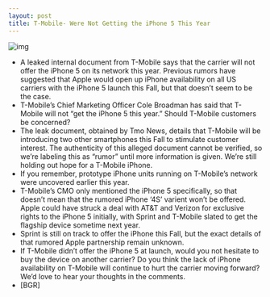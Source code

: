 ```yaml
---
layout: post
title: T-Mobile- Were Not Getting the iPhone 5 This Year
---
```

![img](http://media.idownloadblog.com/wp-content/uploads/2011/09/screen-shot-2011-09-20-at-8-43-45-amwtmk.jpeg)
* A leaked internal document from T-Mobile says that the carrier will not offer the iPhone 5 on its network this year. Previous rumors have suggested that Apple would open up iPhone availability on all US carriers with the iPhone 5 launch this Fall, but that doesn’t seem to be the case.
* T-Mobile’s Chief Marketing Officer Cole Broadman has said that T-Mobile will not “get the iPhone 5 this year.” Should T-Mobile customers be concerned?
* The leak document, obtained by Tmo News, details that T-Mobile will be introducing two other smartphones this Fall to stimulate customer interest. The authenticity of this alleged document cannot be verified, so we’re labeling this as “rumor” until more information is given. We’re still holding out hope for a T-Mobile iPhone.
* If you remember, prototype iPhone units running on T-Mobile’s network were uncovered earlier this year.
* T-Mobile’s CMO only mentioned the iPhone 5 specifically, so that doesn’t mean that the rumored iPhone ‘4S’ varient won’t be offered. Apple could have struck a deal with AT&T and Verizon for exclusive rights to the iPhone 5 initially, with Sprint and T-Mobile slated to get the flagship device sometime next year.
* Sprint is still on track to offer the iPhone this Fall, but the exact details of that rumored Apple partnership remain unknown.
* If T-Mobile didn’t offer the iPhone 5 at launch, would you not hesitate to buy the device on another carrier? Do you think the lack of iPhone availability on T-Mobile will continue to hurt the carrier moving forward? We’d love to hear your thoughts in the comments.
* [BGR]

